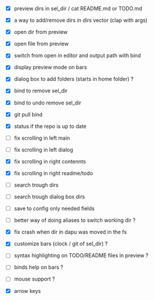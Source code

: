 - [x] preview dirs in sel_dir / cat README.md or TODO.md 
- [x] a way to add/remove dirs in dirs vector (clap with args)
- [x] open dir from preview
- [x] open file from preview
- [x] switch from open in editor and output path with bind 
- [x] display preview mode on bars

- [x] dialog box to add folders (starts in home folder) ?
- [x] bind to remove sel_dir
- [x] bind to undo remove sel_dir
- [x] git pull bind
- [x] status if the repo is up to date

- [ ] fix scrolling in left main 
- [ ] fix scrolling in left dialog 
- [x] fix scrolling in right contennts 
- [x] fix scrolling in right readme/todo 

- [ ] search trough dirs
- [ ] search trough dialog box dirs

- [ ] save to config only needed fields
- [ ] better way of doing aliases to switch working dir ?

- [x] fix crash when dir in dapu was moved in the fs

- [x] customize bars  (clock / git of sel_dir) ?
- [ ] syntax highlighting on TODO/README files in preview ?
- [ ] binds help on bars ?
- [ ] mouse support ?
- [x] arrow keys
